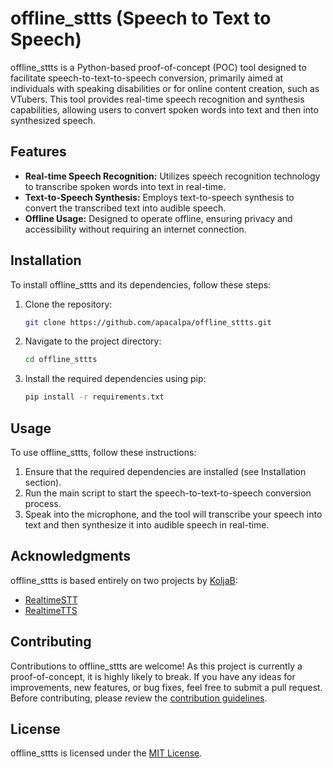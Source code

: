 # offline_sttts (Speech to Text to Speech)

offline_sttts is a Python-based proof-of-concept (POC) tool designed to facilitate speech-to-text-to-speech conversion, primarily aimed at individuals with speaking disabilities or for online content creation, such as VTubers. This tool provides real-time speech recognition and synthesis capabilities, allowing users to convert spoken words into text and then into synthesized speech.

## Features

- **Real-time Speech Recognition:** Utilizes speech recognition technology to transcribe spoken words into text in real-time.
- **Text-to-Speech Synthesis:** Employs text-to-speech synthesis to convert the transcribed text into audible speech.
- **Offline Usage:** Designed to operate offline, ensuring privacy and accessibility without requiring an internet connection.

## Installation

To install offline_sttts and its dependencies, follow these steps:

1. Clone the repository:

    ```bash
    git clone https://github.com/apacalpa/offline_sttts.git
    ```

2. Navigate to the project directory:

    ```bash
    cd offline_sttts
    ```

3. Install the required dependencies using pip:

    ```bash
    pip install -r requirements.txt
    ```

## Usage

To use offline_sttts, follow these instructions:

1. Ensure that the required dependencies are installed (see Installation section).
3. Run the main script to start the speech-to-text-to-speech conversion process.
4. Speak into the microphone, and the tool will transcribe your speech into text and then synthesize it into audible speech in real-time.

## Acknowledgments

offline_sttts is based entirely on two projects by [KoljaB](https://github.com/KoljaB):
- [RealtimeSTT](https://github.com/KoljaB/RealtimeSTT)
- [RealtimeTTS](https://github.com/KoljaB/RealtimeTTS)

## Contributing

Contributions to offline_sttts are welcome! As this project is currently a proof-of-concept, it is highly likely to break. If you have any ideas for improvements, new features, or bug fixes, feel free to submit a pull request. Before contributing, please review the [contribution guidelines](CONTRIBUTING.md).

## License

offline_sttts is licensed under the [MIT License](LICENSE).
